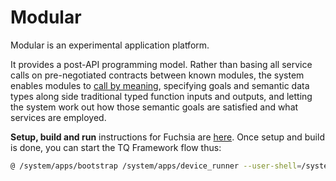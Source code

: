 Modular
=======

Modular is an experimental application platform.

It provides a post-API programming model. Rather than basing all
service calls on pre-negotiated contracts between known modules, the
system enables modules to
[call by meaning](http://www.vpri.org/pdf/tr2014003_callbymeaning.pdf),
specifying goals and semantic data types along side traditional typed
function inputs and outputs, and letting the system work out how those
semantic goals are satisfied and what services are employed.

**Setup, build and run** instructions for Fuchsia are
[here](https://fuchsia.googlesource.com/manifest/+/master/README.md). Once setup
and build is done, you can start the TQ Framework flow thus:

```sh
@ /system/apps/bootstrap /system/apps/device_runner --user-shell=/system/apps/dummy_user_shell
```
